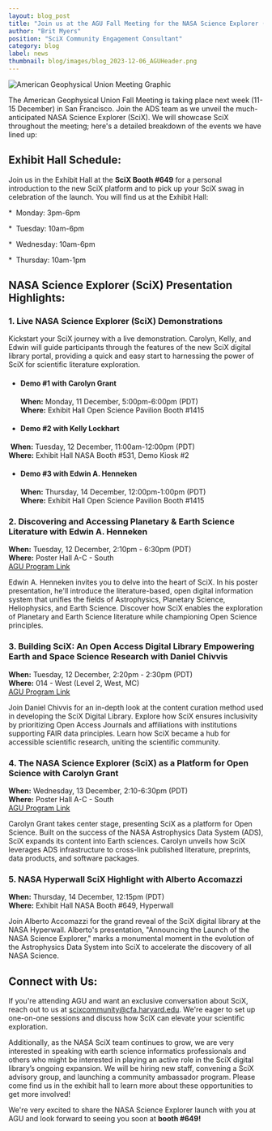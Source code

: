 ```yaml
---
layout: blog_post
title: "Join us at the AGU Fall Meeting for the NASA Science Explorer (SciX) Launch"
author: "Brit Myers"
position: "SciX Community Engagement Consultant"
category: blog
label: news
thumbnail: blog/images/blog_2023-12-06_AGUHeader.png
---
```


<img class="img-thumbnail" src="{{ site.baseurl }}/blog/images/blog_2023-12-06_AGUHeader.png" alt="American Geophysical Union Meeting Graphic"/>

The American Geophysical Union Fall Meeting is taking place next week (11-15 December) in San Francisco. Join the ADS team as we unveil the much-anticipated NASA Science Explorer (SciX). We will showcase SciX throughout the meeting; here's a detailed breakdown of the events we have lined up:

## Exhibit Hall Schedule:

Join us in the Exhibit Hall at the **SciX Booth #649** for a personal introduction to the new SciX platform and to pick up your SciX swag in celebration of the launch. You will find us at the Exhibit Hall:

*  Monday: 3pm-6pm  

*  Tuesday: 10am-6pm

*  Wednesday: 10am-6pm

*  Thursday: 10am-1pm

## NASA Science Explorer (SciX) Presentation Highlights:

### 1. Live NASA Science Explorer (SciX) Demonstrations

Kickstart your SciX journey with a live demonstration. Carolyn, Kelly, and Edwin will guide participants through the features of the new SciX digital library portal, providing a quick and easy start to harnessing the power of SciX for scientific literature exploration.

* #### Demo #1 with Carolyn Grant
  **When:** Monday, 11 December, 5:00pm-6:00pm (PDT)
  <br>**Where:** Exhibit Hall Open Science Pavilion Booth #1415 

* #### Demo #2 with Kelly Lockhart
  **When:** Tuesday, 12 December, 11:00am-12:00pm (PDT)
  <br>**Where:** Exhibit Hall NASA Booth #531, Demo Kiosk #2

* #### Demo #3 with Edwin A. Henneken
  **When:** Thursday, 14 December, 12:00pm-1:00pm (PDT)
  <br>**Where:** Exhibit Hall Open Science Pavilion Booth #1415 

### 2. Discovering and Accessing Planetary & Earth Science Literature with Edwin A. Henneken
**When:** Tuesday, 12 December, 2:10pm - 6:30pm (PDT)
 <br>**Where:** Poster Hall A-C - South
 <br>[AGU Program Link](https://agu.confex.com/agu/fm23/meetingapp.cgi/Paper/1290903)

Edwin A. Henneken invites you to delve into the heart of SciX. In his poster presentation, he'll introduce the literature-based, open digital information system that unifies the fields of Astrophysics, Planetary Science, Heliophysics, and Earth Science. Discover how SciX enables the exploration of Planetary and Earth Science literature while championing Open Science principles.

### 3. Building SciX: An Open Access Digital Library Empowering Earth and Space Science Research with Daniel Chivvis

**When:** Tuesday, 12 December, 2:20pm - 2:30pm (PDT)
 <br>**Where:** 014 - West (Level 2, West, MC)
 <br>[AGU Program Link](https://agu.confex.com/agu/fm23/meetingapp.cgi/Paper/1400075)

Join Daniel Chivvis for an in-depth look at the content curation method used in developing the SciX Digital Library. Explore how SciX ensures inclusivity by prioritizing Open Access Journals and affiliations with institutions supporting FAIR data principles. Learn how SciX became a hub for accessible scientific research, uniting the scientific community.

### 4. The NASA Science Explorer (SciX) as a Platform for Open Science with Carolyn Grant

**When:** Wednesday, 13 December, 2:10-6:30pm (PDT)
 <br>**Where:** Poster Hall A-C - South
 <br>[AGU Program Link](https://agu.confex.com/agu/fm23/meetingapp.cgi/Paper/1398709)

Carolyn Grant takes center stage, presenting SciX as a platform for Open Science. Built on the success of the NASA Astrophysics Data System (ADS), SciX expands its content into Earth sciences. Carolyn unveils how SciX leverages ADS infrastructure to cross-link published literature, preprints, data products, and software packages.

### 5. NASA Hyperwall SciX Highlight with Alberto Accomazzi
**When:** Thursday, 14 December, 12:15pm (PDT)
 <br>**Where:** Exhibit Hall NASA Booth #649, Hyperwall

Join Alberto Accomazzi for the grand reveal of the SciX digital library at the NASA Hyperwall. Alberto's presentation, "Announcing the Launch of the NASA Science Explorer," marks a monumental moment in the evolution of the Astrophysics Data System into SciX to accelerate the discovery of all NASA Science. 

## Connect with Us:

If you're attending AGU and want an exclusive conversation about SciX, reach out to us at [scixcommunity@cfa.harvard.edu](mailto:scixcommunity@cfa.harvard.edu). We're eager to set up one-on-one sessions and discuss how SciX can elevate your scientific exploration.

Additionally, as the NASA SciX team continues to grow, we are very interested in speaking with earth science informatics professionals and others who might be interested in playing an active role in the SciX digital library’s ongoing expansion. We will be hiring new staff, convening a SciX advisory group, and launching a community ambassador program. Please come find us in the exhibit hall to learn more about these opportunities to get more involved! 

We're very excited to share the NASA Science Explorer launch with you at AGU and look forward to seeing you soon at **booth #649!**
